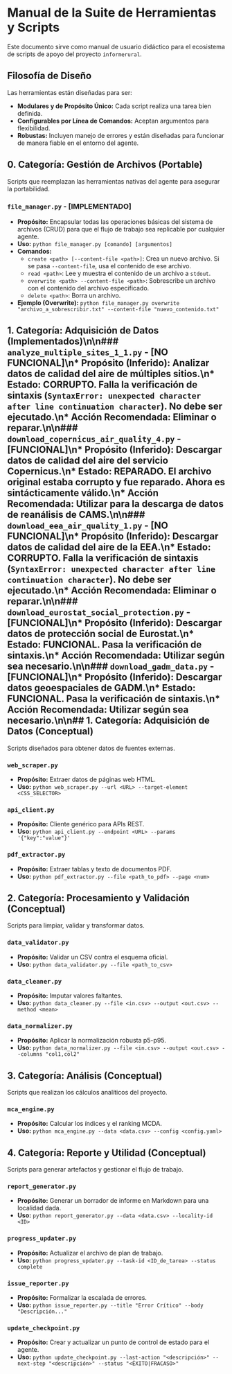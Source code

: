 # Manual de la Suite de Herramientas y Scripts

Este documento sirve como manual de usuario didáctico para el ecosistema de scripts de apoyo del proyecto `informerural`.

## Filosofía de Diseño

Las herramientas están diseñadas para ser:
*   **Modulares y de Propósito Único:** Cada script realiza una tarea bien definida.
*   **Configurables por Línea de Comandos:** Aceptan argumentos para flexibilidad.
*   **Robustas:** Incluyen manejo de errores y están diseñadas para funcionar de manera fiable en el entorno del agente.

## 0. Categoría: Gestión de Archivos (Portable)

Scripts que reemplazan las herramientas nativas del agente para asegurar la portabilidad.

### `file_manager.py` - [IMPLEMENTADO]
*   **Propósito:** Encapsular todas las operaciones básicas del sistema de archivos (CRUD) para que el flujo de trabajo sea replicable por cualquier agente.
*   **Uso:** `python file_manager.py [comando] [argumentos]`
*   **Comandos:**
    *   `create <path> [--content-file <path>]`: Crea un nuevo archivo. Si se pasa `--content-file`, usa el contenido de ese archivo.
    *   `read <path>`: Lee y muestra el contenido de un archivo a `stdout`.
    *   `overwrite <path> --content-file <path>`: Sobrescribe un archivo con el contenido del archivo especificado.
    *   `delete <path>`: Borra un archivo.
*   **Ejemplo (Overwrite):** `python file_manager.py overwrite "archivo_a_sobrescribir.txt" --content-file "nuevo_contenido.txt"`

## 1. Categoría: Adquisición de Datos (Implementados)\n\n### `analyze_multiple_sites_1_1.py` - [NO FUNCIONAL]\n*   **Propósito (Inferido):** Analizar datos de calidad del aire de múltiples sitios.\n*   **Estado:** CORRUPTO. Falla la verificación de sintaxis (`SyntaxError: unexpected character after line continuation character`). No debe ser ejecutado.\n*   **Acción Recomendada:** Eliminar o reparar.\n\n### `download_copernicus_air_quality_4.py` - [FUNCIONAL]\n*   **Propósito (Inferido):** Descargar datos de calidad del aire del servicio Copernicus.\n*   **Estado:** REPARADO. El archivo original estaba corrupto y fue reparado. Ahora es sintácticamente válido.\n*   **Acción Recomendada:** Utilizar para la descarga de datos de reanálisis de CAMS.\n\n### `download_eea_air_quality_1.py` - [NO FUNCIONAL]\n*   **Propósito (Inferido):** Descargar datos de calidad del aire de la EEA.\n*   **Estado:** CORRUPTO. Falla la verificación de sintaxis (`SyntaxError: unexpected character after line continuation character`). No debe ser ejecutado.\n*   **Acción Recomendada:** Eliminar o reparar.\n\n### `download_eurostat_social_protection.py` - [FUNCIONAL]\n*   **Propósito (Inferido):** Descargar datos de protección social de Eurostat.\n*   **Estado:** FUNCIONAL. Pasa la verificación de sintaxis.\n*   **Acción Recomendada:** Utilizar según sea necesario.\n\n### `download_gadm_data.py` - [FUNCIONAL]\n*   **Propósito (Inferido):** Descargar datos geoespaciales de GADM.\n*   **Estado:** FUNCIONAL. Pasa la verificación de sintaxis.\n*   **Acción Recomendada:** Utilizar según sea necesario.\n\n## 1. Categoría: Adquisición de Datos (Conceptual)

Scripts diseñados para obtener datos de fuentes externas.

### `web_scraper.py`
*   **Propósito:** Extraer datos de páginas web HTML.
*   **Uso:** `python web_scraper.py --url <URL> --target-element <CSS_SELECTOR>`

### `api_client.py`
*   **Propósito:** Cliente genérico para APIs REST.
*   **Uso:** `python api_client.py --endpoint <URL> --params '{"key":"value"}'`

### `pdf_extractor.py`
*   **Propósito:** Extraer tablas y texto de documentos PDF.
*   **Uso:** `python pdf_extractor.py --file <path_to_pdf> --page <num>`

## 2. Categoría: Procesamiento y Validación (Conceptual)

Scripts para limpiar, validar y transformar datos.

### `data_validator.py`
*   **Propósito:** Validar un CSV contra el esquema oficial.
*   **Uso:** `python data_validator.py --file <path_to_csv>`

### `data_cleaner.py`
*   **Propósito:** Imputar valores faltantes.
*   **Uso:** `python data_cleaner.py --file <in.csv> --output <out.csv> --method <mean>`

### `data_normalizer.py`
*   **Propósito:** Aplicar la normalización robusta p5-p95.
*   **Uso:** `python data_normalizer.py --file <in.csv> --output <out.csv> --columns "col1,col2"`

## 3. Categoría: Análisis (Conceptual)

Scripts que realizan los cálculos analíticos del proyecto.

### `mca_engine.py`
*   **Propósito:** Calcular los índices y el ranking MCDA.
*   **Uso:** `python mca_engine.py --data <data.csv> --config <config.yaml>`

## 4. Categoría: Reporte y Utilidad (Conceptual)

Scripts para generar artefactos y gestionar el flujo de trabajo.

### `report_generator.py`
*   **Propósito:** Generar un borrador de informe en Markdown para una localidad dada.
*   **Uso:** `python report_generator.py --data <data.csv> --locality-id <ID>`

### `progress_updater.py`
*   **Propósito:** Actualizar el archivo de plan de trabajo.
*   **Uso:** `python progress_updater.py --task-id <ID_de_tarea> --status complete`

### `issue_reporter.py`
*   **Propósito:** Formalizar la escalada de errores.
*   **Uso:** `python issue_reporter.py --title "Error Crítico" --body "Descripción..."`

### `update_checkpoint.py`
*   **Propósito:** Crear y actualizar un punto de control de estado para el agente.
*   **Uso:** `python update_checkpoint.py --last-action "<descripción>" --next-step "<descripción>" --status "<ÉXITO|FRACASO>"`
